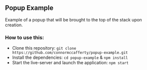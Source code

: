 ## Popup Example

Example of a popup that will be brought to the top of the stack upon creation.

### How to use this:

- Clone this repository: `git clone https://github.com/connormccafferty/popup-example.git`
- Install the dependencies: `cd popup-example` & `npm install`
- Start the live-server and launch the application: `npm start`
